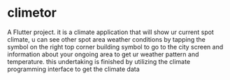# climetor

A Flutter project. it is a climate application that will show ur current spot climate, u can see other spot area weather conditions by tapping the symbol on the right top corner building symbol to go to the city screen and information about your ongoing area to get ur weather pattern and temperature. this undertaking is finished by utilizing the climate programming interface to get the climate data 

